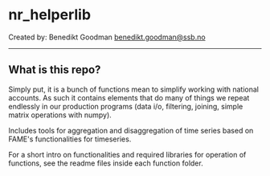 # nr_helperlib



Created by: Benedikt Goodman <benedikt.goodman@ssb.no>

---

## What is this repo?
Simply put, it is a bunch of functions mean to simplify working with national accounts. As such it contains elements that do many of things we repeat endlessly in our production programs (data i/o, filtering, joining, simple matrix operations with numpy). 

Includes tools for aggregation and disaggregation of time series based on FAME's functionalities for timeseries.

For a short intro on functionalities and required libraries for operation of functions, see the readme files inside each function folder.
